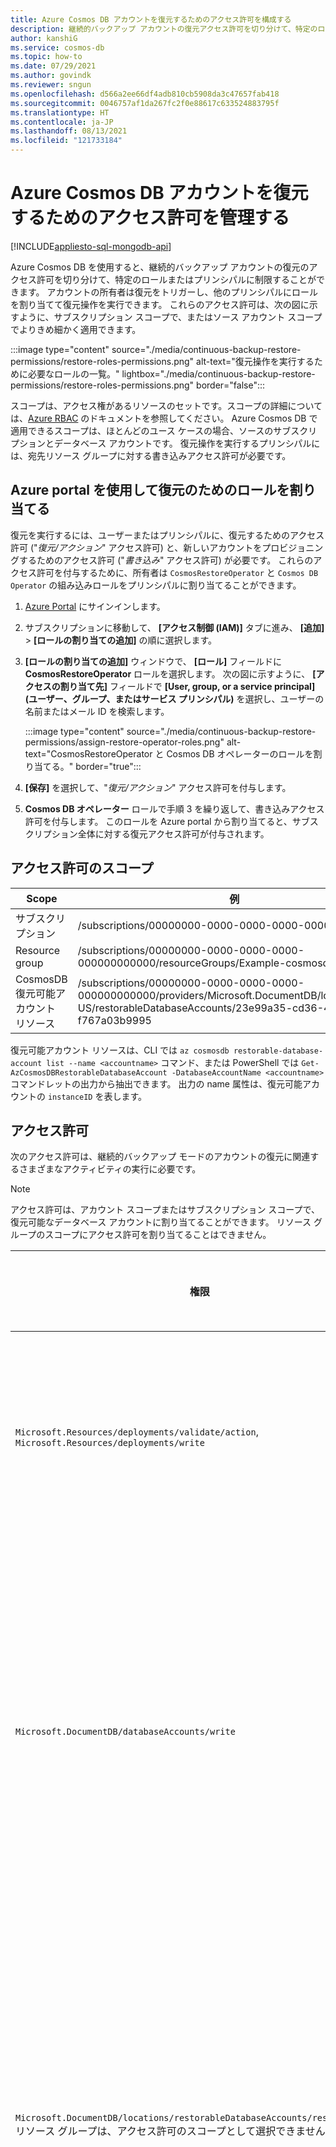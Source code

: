 ```yaml
---
title: Azure Cosmos DB アカウントを復元するためのアクセス許可を構成する
description: 継続的バックアップ アカウントの復元アクセス許可を切り分けて、特定のロールまたはプリンシパルに制限する方法について説明します。 ここでは、Azure portal または CLI を使用して組み込みロールを割り当てるか、カスタム ロールを定義する方法を示します。
author: kanshiG
ms.service: cosmos-db
ms.topic: how-to
ms.date: 07/29/2021
ms.author: govindk
ms.reviewer: sngun
ms.openlocfilehash: d566a2ee66df4adb810cb5908da3c47657fab418
ms.sourcegitcommit: 0046757af1da267fc2f0e88617c633524883795f
ms.translationtype: HT
ms.contentlocale: ja-JP
ms.lasthandoff: 08/13/2021
ms.locfileid: "121733184"
---
```

# <a name="manage-permissions-to-restore-an-azure-cosmos-db-account"></a>Azure Cosmos DB アカウントを復元するためのアクセス許可を管理する
[!INCLUDE[appliesto-sql-mongodb-api](includes/appliesto-sql-mongodb-api.md)]

Azure Cosmos DB を使用すると、継続的バックアップ アカウントの復元のアクセス許可を切り分けて、特定のロールまたはプリンシパルに制限することができます。 アカウントの所有者は復元をトリガーし、他のプリンシパルにロールを割り当てて復元操作を実行できます。 これらのアクセス許可は、次の図に示すように、サブスクリプション スコープで、またはソース アカウント スコープでよりきめ細かく適用できます。

:::image type="content" source="./media/continuous-backup-restore-permissions/restore-roles-permissions.png" alt-text="復元操作を実行するために必要なロールの一覧。" lightbox="./media/continuous-backup-restore-permissions/restore-roles-permissions.png" border="false":::

スコープは、アクセス権があるリソースのセットです。スコープの詳細については、[Azure RBAC](../role-based-access-control/scope-overview.md) のドキュメントを参照してください。 Azure Cosmos DB で適用できるスコープは、ほとんどのユース ケースの場合、ソースのサブスクリプションとデータベース アカウントです。 復元操作を実行するプリンシパルには、宛先リソース グループに対する書き込みアクセス許可が必要です。

## <a name="assign-roles-for-restore-using-the-azure-portal"></a>Azure portal を使用して復元のためのロールを割り当てる

復元を実行するには、ユーザーまたはプリンシパルに、復元するためのアクセス許可 ("*復元/アクション*" アクセス許可) と、新しいアカウントをプロビジョニングするためのアクセス許可 ("*書き込み*" アクセス許可) が必要です。  これらのアクセス許可を付与するために、所有者は `CosmosRestoreOperator` と `Cosmos DB Operator` の組み込みロールをプリンシパルに割り当てることができます。

1. [Azure Portal](https://portal.azure.com/) にサインインします。

1. サブスクリプションに移動して、 **[アクセス制御 (IAM)]** タブに進み、 **[追加]**  >  **[ロールの割り当ての追加]** の順に選択します。

1. **[ロールの割り当ての追加]** ウィンドウで、 **[ロール]** フィールドに **CosmosRestoreOperator** ロールを選択します。 次の図に示すように、 **[アクセスの割り当て先]** フィールドで **[User, group, or a service principal]\(ユーザー、グループ、またはサービス プリンシパル\)** を選択し、ユーザーの名前またはメール ID を検索します。

   :::image type="content" source="./media/continuous-backup-restore-permissions/assign-restore-operator-roles.png" alt-text="CosmosRestoreOperator と Cosmos DB オペレーターのロールを割り当てる。" border="true":::

1. **[保存]** を選択して、"*復元/アクション*" アクセス許可を付与します。

1. **Cosmos DB オペレーター** ロールで手順 3 を繰り返して、書き込みアクセス許可を付与します。 このロールを Azure portal から割り当てると、サブスクリプション全体に対する復元アクセス許可が付与されます。

## <a name="permission-scopes"></a>アクセス許可のスコープ

|Scope  |例  |
|---------|---------|
|サブスクリプション | /subscriptions/00000000-0000-0000-0000-000000000000 |
|Resource group | /subscriptions/00000000-0000-0000-0000-000000000000/resourceGroups/Example-cosmosdb-rg |
|CosmosDB 復元可能アカウント リソース | /subscriptions/00000000-0000-0000-0000-000000000000/providers/Microsoft.DocumentDB/locations/West US/restorableDatabaseAccounts/23e99a35-cd36-4df4-9614-f767a03b9995|

復元可能アカウント リソースは、CLI では `az cosmosdb restorable-database-account list --name <accountname>` コマンド、または PowerShell では `Get-AzCosmosDBRestorableDatabaseAccount -DatabaseAccountName <accountname>` コマンドレットの出力から抽出できます。 出力の name 属性は、復元可能アカウントの `instanceID` を表します。 

## <a name="permissions"></a>アクセス許可

次のアクセス許可は、継続的バックアップ モードのアカウントの復元に関連するさまざまなアクティビティの実行に必要です。

> [!NOTE]
> アクセス許可は、アカウント スコープまたはサブスクリプション スコープで、復元可能なデータベース アカウントに割り当てることができます。 リソース グループのスコープにアクセス許可を割り当てることはできません。

|権限  |影響  |最小スコープ  |最大スコープ  |
|---------|---------|---------|---------|
|`Microsoft.Resources/deployments/validate/action`, `Microsoft.Resources/deployments/write` | これらのアクセス許可は、ARM テンプレートのデプロイで、復元されたアカウントを作成するために必要です。 このロールを設定する方法については、次のサンプルのアクセス許可 [RestorableAction](#custom-restorable-action) を参照してください。 | 適用できません | 該当なし  |
|`Microsoft.DocumentDB/databaseAccounts/write` | このアクセス許可は、アカウントをリソース グループに復元するために必要です。 | 復元されたアカウントが作成されるリソース グループ。 | 復元されたアカウントが作成されるサブスクリプション。 |
|`Microsoft.DocumentDB/locations/restorableDatabaseAccounts/restore/action` </br> リソース グループは、アクセス許可のスコープとして選択できません。 |このアクセス許可は、ソースの復元可能データベース アカウント スコープで、それに対して復元操作を実行できるようにするために必要です。  | 復元するソース アカウントに属する *RestorableDatabaseAccount* リソース。 この値は、復元可能データベース アカウント リソースの `ID` プロパティによっても示されます。 復元可能なアカウントの例は、 */subscriptions/subscriptionId/providers/Microsoft.DocumentDB/locations/regionName/restorableDatabaseAccounts/\<guid-instanceid\>* です。 | 復元可能データベース アカウントを含むサブスクリプション。  |
|`Microsoft.DocumentDB/locations/restorableDatabaseAccounts/read` </br> リソース グループは、アクセス許可のスコープとして選択できません。 |このアクセス許可は、ソースの復元可能データベース アカウント スコープで、復元できるデータベース アカウントを一覧表示するために必要です。  | 復元するソース アカウントに属する *RestorableDatabaseAccount* リソース。 この値は、復元可能データベース アカウント リソースの `ID` プロパティによっても示されます。 復元可能なアカウントの例は、 */subscriptions/subscriptionId/providers/Microsoft.DocumentDB/locations/regionName/restorableDatabaseAccounts/\<guid-instanceid\>* です。| 復元可能データベース アカウントを含むサブスクリプション。 |
|`Microsoft.DocumentDB/locations/restorableDatabaseAccounts/*/read` </br> リソース グループは、アクセス許可のスコープとして選択できません。 | このアクセス許可は、ソースの復元可能アカウント スコープで、復元可能アカウントのデータベースとコンテナーの一覧などの復元可能リソースを読み取ることができるようにするために必要です。  | 復元するソース アカウントに属する *RestorableDatabaseAccount* リソース。 この値は、復元可能データベース アカウント リソースの `ID` プロパティによっても示されます。 復元可能なアカウントの例は、 */subscriptions/subscriptionId/providers/Microsoft.DocumentDB/locations/regionName/restorableDatabaseAccounts/\<guid-instanceid\>* です。| 復元可能データベース アカウントを含むサブスクリプション。 |

## <a name="azure-cli-role-assignment-scenarios-to-restore-at-different-scopes"></a>さまざまなスコープで復元するための Azure CLI でのロールの割り当てのシナリオ

アクセス許可を持つロールをさまざまなスコープに割り当てることで、サブスクリプション内または特定のアカウントで復元操作を実行できるユーザーをきめ細かく制御できます。

### <a name="assign-capability-to-restore-from-any-restorable-account-in-a-subscription"></a>サブスクリプション内の任意の復元可能アカウントから復元する機能を割り当てる

`CosmosRestoreOperator` 組み込みロールをサブスクリプション レベルで割り当てます。

```azurecli-interactive
az role assignment create --role "CosmosRestoreOperator" --assignee <email> –scope /subscriptions/<subscriptionId>
```

### <a name="assign-capability-to-restore-from-a-specific-account"></a>特定のアカウントから復元する機能を割り当てる

* 特定のリソース グループに対するユーザー書き込みアクションを割り当てます。 このアクションは、リソース グループに新しいアカウントを作成するために必要です。

* 復元する必要がある特定の復元可能データベース アカウントに *CosmosRestoreOperator* 組み込みロールを割り当てます。 次のコマンドでは、*RestorableDatabaseAccount* のスコープは、`az cosmosdb restorable-database-account` (CLI を使用している場合) または `Get-AzCosmosDBRestorableDatabaseAccount` (PowerShell を使用している場合) の出力の `ID` プロパティから取得されます。

  ```azurecli-interactive
   az role assignment create --role "CosmosRestoreOperator" --assignee <email> –scope <RestorableDatabaseAccount>
  ```

### <a name="assign-capability-to-restore-from-any-source-account-in-a-resource-group"></a>リソース グループ内の任意のソース アカウントから復元する機能を割り当てる
この操作は現在サポートされていません。

## <a name="custom-role-creation-for-restore-action-with-cli"></a><a id="custom-restorable-action"></a>CLI を使用した復元操作用のカスタム ロールの作成

サブスクリプションの所有者は、他の任意の Azure AD ID に、復元するためのアクセス許可を付与できます。 復元アクセス許可は、アクション `Microsoft.DocumentDB/locations/restorableDatabaseAccounts/restore/action` に基づいています。そして、これは復元アクセス許可に含まれている必要があります。 このロールが含まれている *CosmosRestoreOperator* という名前の組み込みロールがあります。 この組み込みロールを使用してアクセス許可を割り当てることも、カスタム ロールを作成することもできます。

下の RestorableAction はカスタム ロールを表しています。 このロールは明示的に作成する必要があります。 次の JSON テンプレートでは、復元アクセス許可を持つカスタム ロール *RestorableAction* が作成されます。

```json
{
  "assignableScopes": [
    "/subscriptions/23587e98-b6ac-4328-a753-03bcd3c8e744"
  ],
  "description": "Can do a restore request for any Cosmos DB database account with continuous backup",
  "permissions": [
    {
      "actions": [
        "Microsoft.Resources/deployments/validate/action",
        "Microsoft.DocumentDB/databaseAccounts/write",
        "Microsoft.Resources/deployments/write",  
        "Microsoft.DocumentDB/locations/restorableDatabaseAccounts/restore/action",
        "Microsoft.DocumentDB/locations/restorableDatabaseAccounts/read",
        "Microsoft.DocumentDB/locations/restorableDatabaseAccounts/*/read"
        ],
        "dataActions": [],
        "notActions": [],
        "notDataActions": []
      }
    ],
    "Name": "RestorableAction",
    "roleType": "CustomRole"
}
```

次に、以下のテンプレート デプロイ コマンドを使用し、ARM テンプレートを使用して復元アクセス許可を持つロールを作成します。

```azurecli-interactive
az role definition create --role-definition <JSON_Role_Definition_Path>
```

## <a name="next-steps"></a>次のステップ

* [Azure portal](provision-account-continuous-backup.md#provision-portal)、[PowerShell](provision-account-continuous-backup.md#provision-powershell)、[CLI](provision-account-continuous-backup.md#provision-cli)、または [Azure Resource Manager](provision-account-continuous-backup.md#provision-arm-template) を使用して継続的バックアップをプロビジョニングします。
* [Azure portal](restore-account-continuous-backup.md#restore-account-portal)、[PowerShell](restore-account-continuous-backup.md#restore-account-powershell)、[CLI](restore-account-continuous-backup.md#restore-account-cli)、または [Azure Resource Manager](restore-account-continuous-backup.md#restore-arm-template) を使用してアカウントを復元します。
* [定期的なバックアップから継続的バックアップにアカウントを移行します](migrate-continuous-backup.md)。
* [継続的バックアップ モードのリソース モデル](continuous-backup-restore-resource-model.md)
